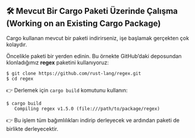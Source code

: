 ## 🛠️ Mevcut Bir Cargo Paketi Üzerinde Çalışma (Working on an Existing Cargo Package)

Cargo kullanan mevcut bir paketi indirirseniz, işe başlamak gerçekten çok kolaydır.

Öncelikle paketi bir yerden edinin. Bu örnekte GitHub’daki deposundan klonladığımız **regex** paketini kullanıyoruz:

```
$ git clone https://github.com/rust-lang/regex.git
$ cd regex
```

👉 Derlemek için `cargo build` komutunu kullanın:

```
$ cargo build
   Compiling regex v1.5.0 (file:///path/to/package/regex)
```

👉 Bu işlem tüm bağımlılıkları indirip derleyecek ve ardından paketi de birlikte derleyecektir.
